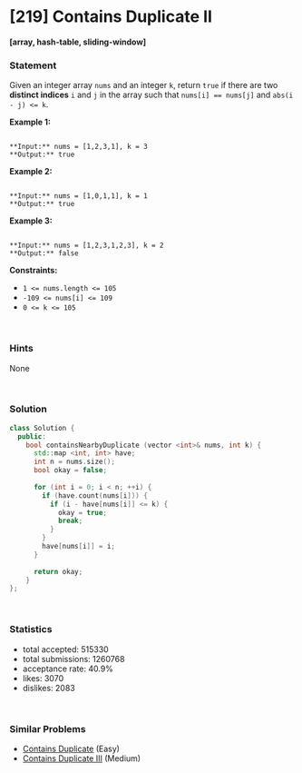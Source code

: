# [219] Contains Duplicate II

**[array, hash-table, sliding-window]**

### Statement

Given an integer array `nums` and an integer `k`, return `true` if there are two **distinct indices** `i` and `j` in the array such that `nums[i] == nums[j]` and `abs(i - j) <= k`.


**Example 1:**

```

**Input:** nums = [1,2,3,1], k = 3
**Output:** true

```

**Example 2:**

```

**Input:** nums = [1,0,1,1], k = 1
**Output:** true

```

**Example 3:**

```

**Input:** nums = [1,2,3,1,2,3], k = 2
**Output:** false

```

**Constraints:**
* `1 <= nums.length <= 105`
* `-109 <= nums[i] <= 109`
* `0 <= k <= 105`


<br>

### Hints

None

<br>

### Solution

```cpp
class Solution {
  public:
    bool containsNearbyDuplicate (vector <int>& nums, int k) {
      std::map <int, int> have;
      int n = nums.size();
      bool okay = false;
      
      for (int i = 0; i < n; ++i) {
        if (have.count(nums[i])) {
          if (i - have[nums[i]] <= k) {
            okay = true;
            break;
          }
        }
        have[nums[i]] = i;
      }
      
      return okay;
    }
};
```

<br>

### Statistics

- total accepted: 515330
- total submissions: 1260768
- acceptance rate: 40.9%
- likes: 3070
- dislikes: 2083

<br>

### Similar Problems

- [Contains Duplicate](https://leetcode.com/problems/contains-duplicate) (Easy)
- [Contains Duplicate III](https://leetcode.com/problems/contains-duplicate-iii) (Medium)
